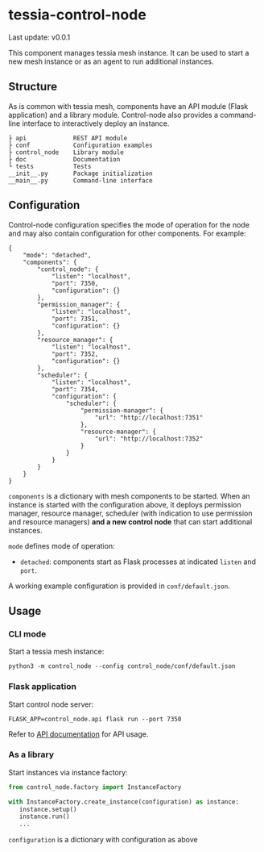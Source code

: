 <!--
Copyright 2021 IBM Corp.

Licensed under the Apache License, Version 2.0 (the "License");
you may not use this file except in compliance with the License.
You may obtain a copy of the License at

   http://www.apache.org/licenses/LICENSE-2.0

Unless required by applicable law or agreed to in writing, software
distributed under the License is distributed on an "AS IS" BASIS,
WITHOUT WARRANTIES OR CONDITIONS OF ANY KIND, either express or implied.
See the License for the specific language governing permissions and
limitations under the License.
-->
# tessia-control-node

Last update: v0.0.1

This component manages tessia mesh instance. It can be used to start a new mesh
instance or as an agent to run additional instances.

## Structure

As is common with tessia mesh, components have an API module (Flask application)
and a library module. Control-node also provides a command-line interface to
interactively deploy an instance.

```
├ api             REST API module
├ conf            Configuration examples
├ control_node    Library module
├ doc             Documentation
└ tests           Tests
__init__.py       Package initialization
__main__.py       Command-line interface
```

## Configuration

Control-node configuration specifies the mode of operation for the node and may
also contain configuration for other components. For example:
```
{
    "mode": "detached",
    "components": {
        "control_node": {
            "listen": "localhost",
            "port": 7350,
            "configuration": {}
        },
        "permission_manager": {
            "listen": "localhost",
            "port": 7351,
            "configuration": {}
        },
        "resource_manager": {
            "listen": "localhost",
            "port": 7352,
            "configuration": {}
        },
        "scheduler": {
            "listen": "localhost",
            "port": 7354,
            "configuration": {
                "scheduler": {
                    "permission-manager": {
                        "url": "http://localhost:7351"
                    },
                    "resource-manager": {
                        "url": "http://localhost:7352"
                    }
                }
            }
        }
    }
}
```
`components` is a dictionary with mesh components to be started. When an
instance is started with the configuration above, it deploys permission manager,
resource manager, scheduler (with indication to use permission and resource
managers) **and a new control node** that can start additional instances.

`mode` defines mode of operation:
- `detached`: components start as Flask processes at indicated `listen` and
  `port`.

A working example configuration is provided in `conf/default.json`.

## Usage

### CLI mode

Start a tessia mesh instance:
```
python3 -m control_node --config control_node/conf/default.json
```

### Flask application

Start control node server:
```
FLASK_APP=control_node.api flask run --port 7350
```

Refer to [API documentation](./api.md) for API usage.

### As a library

Start instances via instance factory:
```python
from control_node.factory import InstanceFactory

with InstanceFactory.create_instance(configuration) as instance:
   instance.setup()
   instance.run()
   ...
```

`configuration` is a dictionary with configuration as above

